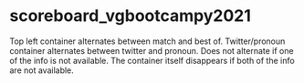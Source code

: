 # scoreboard_vgbootcampy2021

Top left container alternates between match and best of.
Twitter/pronoun container alternates between twitter and pronoun.
Does not alternate if one of the info is not available.
The container itself disappears if both of the info are not available.
